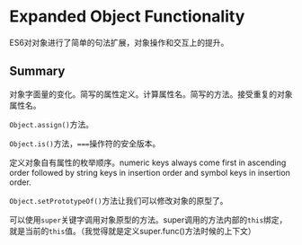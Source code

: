 # Expanded Object Functionality

ES6对对象进行了简单的句法扩展，对象操作和交互上的提升。

## Summary

对象字面量的变化。简写的属性定义。计算属性名。简写的方法。接受重复的对象属性名。

`Object.assign()`方法。

`Object.is()`方法，`===`操作符的安全版本。

定义对象自有属性的枚举顺序。numeric keys always come first in ascending order followed by string keys in insertion order and symbol keys in insertion order.

`Object.setPrototypeOf()`方法让我们可以修改对象的原型了。

可以使用`super`关键字调用对象原型的方法。super调用的方法内部的`this`绑定，就是当前的`this`值。（我觉得就是定义super.func()方法时候的上下文）

